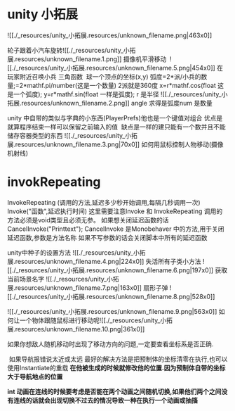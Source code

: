 # unity 小拓展


![[./_resources/unity_小拓展.resources/unknown_filename.png|463x0]]

轮子跟着小汽车旋转![[./_resources/unity_小拓展.resources/unknown_filename.1.png]]
摄像机平滑移动 
![[./_resources/unity_小拓展.resources/unknown_filename.5.png|454x0]]
在玩家附近召唤小兵
三角函数 
球一个顶点的坐标(x,y)
弧度=2\*派/小兵的数量;=2\*mathf.pi/number(这是一个数量) 2派就是360度
x=r\*mathf.cos(float 这是一个弧度);
y=r\*mathf.sin(float 一样是弧度);
r 是半径
![[./_resources/unity_小拓展.resources/unknown_filename.2.png]]
angle 求得是弧度num 是数量

unity 中自带的类似与字典的小东西(PlayerPrefs)他也是一个键值对组合 优点是就算程序结束一样可以保留之前输入的值  缺点是一样的建只能有一个数并且不能储存容器类型的东西
![[./_resources/unity_小拓展.resources/unknown_filename.3.png|70x0]]
如何用鼠标控制人物移动(摄像机射线)
# invokRepeating
InvokeRepeating (调用的方法,延迟多少秒开始调用,每隔几秒调用一次)
Invoke("函数",延迟执行时间)
这里需要注意Invoke 和 InvokeRepeating 调用的方法必须是void类型且必须无参。
如果想关闭延迟函数的话 CancelInvoke("Printtext");
Cancellnvoke  是Monobehaver 中的方法,用于关闭延迟函数,参数是方法名称
如果不写参数的话会关闭脚本中所有的延迟函数

unity中种子的设置方法
![[./_resources/unity_小拓展.resources/unknown_filename.4.png|224x0]]
失活所有子类小方法
![[./_resources/unity_小拓展.resources/unknown_filename.6.png|197x0]]
获取当前场景名字
![[./_resources/unity_小拓展.resources/unknown_filename.7.png|163x0]]
扇形子弹
![[./_resources/unity_小拓展.resources/unknown_filename.8.png|528x0]]

![[./_resources/unity_小拓展.resources/unknown_filename.9.png|563x0]]
如何让一个物体跟随鼠标进行移动呢![[./_resources/unity_小拓展.resources/unknown_filename.10.png|361x0]]

如果你想敌人随机移动时出现了移动方向的问题,一定要查看坐标系是否正确.

 如果导航报错说太近或太远 最好的解决方法是把预制体的坐标清零在执行,也可以使用Instantiate的重载 **在他被生成的时候就修改他的位置.因为预制体自带的坐标大于导航地点的位置**

**int 动画在连线的时候要考虑是否能在两个动画之间随机切换,如果他们两个之间没有连线的话就会出现切换不过去的情况导致一种在执行一个动画或抽搐**


